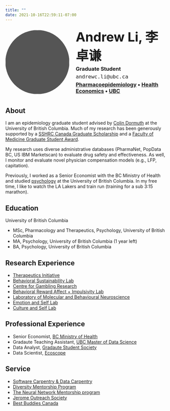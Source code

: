 ```yaml
---
title: ""
date: 2021-10-16T22:59:11-07:00
---
```

<!-- Go to https://fontawesome.com/v4.7/icons/ to find the icons you need - I am using font awesome 4 -->
<link rel="stylesheet" href="https://cdnjs.cloudflare.com/ajax/libs/font-awesome/4.7.0/css/font-awesome.min.css">
<link rel="stylesheet" href="https://cdn.rawgit.com/jpswalsh/academicons/master/css/academicons.min.css">


<style>
.header {
  display: flex; 
  align-items: center; 
}

.header img {
  width: 200px;
  height: 200px;
  background: #555;
  border-radius: 50%;
  margin-right: 20px; 
}

.header-content {
  flex: 1; 
}

.header h1 {
  font-size: 40px;
  margin: 0;
}

#position {
  margin: 5px 0; 
}

#faculty {
  margin: 5px 0; 
}

h3.email {
  font-family: 'Roboto Mono', monospace;
  font-weight: 300;
  font-size: 12pt;
  margin: 5px 0;
}

.header ul {
  list-style: none;
  display: flex;
  padding: 0;
  margin: 10px 0 0 0; 
}

.header li {
  margin-right: 15px; 
}

.inline-img {
  display: inline;
  margin: 0 0.125em;
  padding: 0;
  vertical-align: baseline;
}
</style>

<div class="header">
  <img src="https://avatars.githubusercontent.com/u/62564779?v=4" alt="logo" />
  <div class="header-content">
    <h1>Andrew Li, 李卓谦</h1>
    <h3 id="position">Graduate Student</h3>
    <h3 class="email">andrewc.li@ubc.ca</h3>
    <h3 id="faculty">
      <a href="https://www.ti.ubc.ca">Pharmacoepidemiology</a> &#x2022 
      <a href="https://www.advancinghealth.ubc.ca/program/health-economics/">Health Economics</a> &#x2022 
      <a href="https://www.ubc.ca">UBC</a>
    </h3>
    <ul class="list">
      <li><a href="https://scholar.google.ca/citations?user=WrgTRaUAAAAJ&hl=en&oi=ao"><i class="fa fa-graduation-cap" aria-hidden="true"></i></a></li>
      <li><a href="https://drive.google.com/file/d/1tIAlCY4H8mGyqoX0SVkhqYrSinOluXmC/view?usp=sharing"><i class="ai ai-cv ai"></i></a></li>
      <li><a href="https://github.com/andr3wli"><i class="fa fa-github" aria-hidden="true"></i></a></li>
      <li><a href="https://twitter.com/drewroc6"><i class="fa fa-twitter" aria-hidden="true"></i></a></li>
      <li><a href="https://linkedin.com/in/andr3wli"><i class="fa fa-linkedin" aria-hidden="true"></i></a></li> 
    </ul>
  </div>
</div>




<h2>About</h2>

I am an epidemiology graduate student advised by [Colin Dormuth](https://www.cnodes.ca/member/colin-r-dormuth/) at the University of British Columbia. Much of my research has been generously supported by a [SSHRC Canada Graduate Scholarship](https://www.nserc-crsng.gc.ca/Students-Etudiants/PG-CS/CGSM-BESCM_eng.asp) and a [Faculty of Medicine Graduate Student Award](https://grad-postdoc.med.ubc.ca/faculty-of-medicine-graduate-student-awards/#:~:text=The%20Graduate%20Student%20Awards%20are,to%20distribute%20among%20our%20learners.).

My research uses diverse administrative databases (PharmaNet, PopData BC, US IBM Marketscan) to evaluate drug safety and effectiveness. As well, I monitor and evaluate novel physician compensation models (e.g., LFP, capitation). 

Previously, I worked as a Senior Economist with the BC Ministry of Health and studied [psychology](https://www.youtube.com/watch?v=9ZaLipDgFZQ&pp=ygUic28geW91IHdhbnQgdG8gY2xpbmljYWwgcHN5Y2hpbG9neQ%3D%3D) at the University of British Columbia. In my free time, I like to watch the LA Lakers and train run (training for a sub 3:15 marathon).


<h2>Education</h2>

University of British Columbia

* MSc, Pharmacology and Therapeutics, Psychology, University of British Columbia
* MA, Psychology, University of British Columbia (1 year left)
* BA, Psychology, University of British Columbia

<h2>Research Experience</h2>

* [Therapeutics Initiative](https://www.ti.ubc.ca)
* [Behavioral Sustainability Lab](https://zhaolab.psych.ubc.ca)
* [Centre for Gambling Research](https://cgr.psych.ubc.ca)
* [Behavioral Reward Affect + Impulsivity Lab](https://brainlab.med.ubc.ca)
* [Laboratory of Molecular and Behavioural Neuroscience](https://winstanleylab.psych.ubc.ca)
* [Emotion and Self Lab](http://ubc-emotionlab.ca)
* [Culture and Self Lab](https://heinelab.psych.ubc.ca)

<h2>Professional Experience</h2> 

* Senior Economist, [BC Ministry of Health](https://www2.gov.bc.ca/gov/content/governments/organizational-structure/ministries-organizations/ministries/health)
* Gradaute Teaching Assistant, [UBC Master of Data Science](https://masterdatascience.ubc.ca)
* Data Analyst, [Gradaute Student Society](https://gss.ubc.ca)
* Data Scientist, [Ecoscope](https://educe-ubc.github.io)

<h2>Service</h2>

* [Software Carpentry & Data Carpentry](https://psych.ubc.ca/diversity-mentorship-program/)
* [Diversity Mentorship Program](https://psych.ubc.ca/diversity-mentorship-program/) 
* [The Neural Network Mentorship program](https://ubcneuroscienceclub.wixsite.com/uncweb/neural-network-mentorship)
* [Jerome Outreach Society](https://jeromeoutreach.com)
* [Best Buddies Canada](https://bestbuddies.ca)


